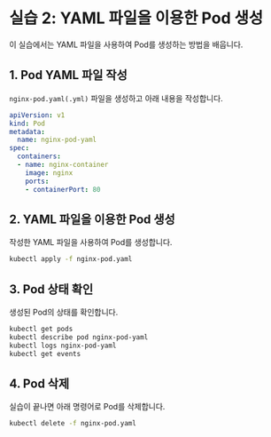 
# 실습 2: YAML 파일을 이용한 Pod 생성

이 실습에서는 YAML 파일을 사용하여 Pod를 생성하는 방법을 배웁니다.

## 1. Pod YAML 파일 작성

`nginx-pod.yaml(.yml)` 파일을 생성하고 아래 내용을 작성합니다.

```yaml
apiVersion: v1
kind: Pod
metadata:
  name: nginx-pod-yaml
spec:
  containers:
  - name: nginx-container
    image: nginx
    ports:
    - containerPort: 80
```

## 2. YAML 파일을 이용한 Pod 생성

작성한 YAML 파일을 사용하여 Pod를 생성합니다.

```bash
kubectl apply -f nginx-pod.yaml
```

## 3. Pod 상태 확인

생성된 Pod의 상태를 확인합니다.

```bash
kubectl get pods
kubectl describe pod nginx-pod-yaml
kubectl logs nginx-pod-yaml
kubectl get events
```

## 4. Pod 삭제

실습이 끝나면 아래 명령어로 Pod를 삭제합니다.

```bash
kubectl delete -f nginx-pod.yaml
```
